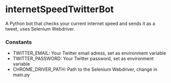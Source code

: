 # internetSpeedTwitterBot
A Python bot that checks your current internet speed and sends it as a tweet, uses Selenium Webdriver.
### Constants
- TWITTER_EMAIL: Your Twitter email adress, set as environment variable
- TWITTER_PASSWORD: Your Twitter password, set as environment variable
- CHROME_DRIVER_PATH: Path to the Selenium Webdriver, change in main.py

